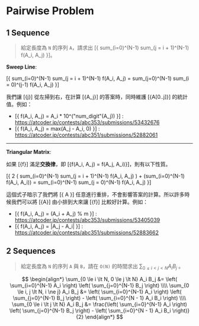 # Pairwise Problem

## 1 Sequence

> 給定長度為 `N` 的序列 `A`，請求出 [{ sum_(i=0)^(N-1) sum_(j = i + 1)^(N-1) f(A_i, A_j) }]。

**Sweep Line**:

[{ sum_(i=0)^(N-1) sum_(j = i + 1)^(N-1) f(A_i, A_j) = sum_(j=0)^(N-1) sum_(i = 0)^(j-1) f(A_i, A_j) }]

我們讓 [{j}] 從左掃到右，在計算 [{A_j}] 的答案時，同時維護 [{A[0..j]}] 的統計值。例如：

* [{ f(A_i, A_j) = A_i * 10^("num_digit"(A_j)) }] : <https://atcoder.jp/contests/abc353/submissions/53432676>
* [{ f(A_i, A_j) = max(A_j - A_i, 0) }] : <https://atcoder.jp/contests/abc351/submissions/52882061>

---

**Triangular Matrix**:

如果 [{f}] 滿足**交換律**，即 [{f(A_i, A_j) = f(A_j, A_i)}]，則有以下性質。

[{ 2 ( sum_(i=0)^(N-1) sum_(j = i + 1)^(N-1) f(A_i, A_j) ) + (sum_(i=0)^(N-1) f(A_i, A_i)) = sum_(i=0)^(N-1) sum_(j = 0)^(N-1) f(A_i, A_j) }]

這個式子暗示了我們將 [{ A }] 任意進行重排，不會影響答案的計算。所以許多時候我們可以將 [{A}] 由小排到大來讓 [{f}] 比較好計算。例如：

* [{ f(A_i, A_j) = (A_i + A_j) % m }] : <https://atcoder.jp/contests/abc353/submissions/53405039>
* [{ f(A_i, A_j) = |A_j - A_i| }] : <https://atcoder.jp/contests/abc351/submissions/52883662>


## 2 Sequences

> 給定長度為 `N` 的序列 `A` 與 `B`，請在 `O(N)` 的時間求出 $\sum_{0 \le i < j < N} A_i B_j$ 。

$$
\begin{align*}
\sum_{0 \le i \lt N, 0 \le j \lt N} A_i B_j &= \left( \sum_{i=0}^{N-1} A_i \right) \left( \sum_{j=0}^{N-1} B_j \right)
\\\\
\sum_{0 \le i, j \lt N, i \ne j} A_i B_j &= \left( \sum_{i=0}^{N-1} A_i \right) \left( \sum_{j=0}^{N-1} B_j \right) - \left( \sum_{i=0}^{N - 1} A_i B_i \right)
\\\\
\sum_{0 \le i \lt j \lt N} A_i B_j &= \frac{\left( \sum_{i=0}^{N-1} A_i \right) \left( \sum_{j=0}^{N-1} B_j \right) - \left( \sum_{i=0}^{N - 1} A_i B_i \right)}{2}
\end{align*}
$$